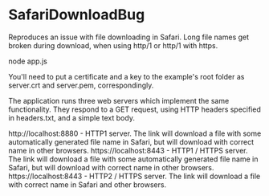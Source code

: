 # SafariDownloadBug
Reproduces an issue with file downloading in Safari. Long file names get broken during download, when using http/1 or http/1 with https.

node app.js

You'll need to put a certificate and a key to the example's root folder as server.crt and server.pem, correspondingly. 

The application runs three web servers which implement the same functionality. They respond to a GET request, using HTTP headers specified in headers.txt, and a simple text body. 

http://localhost:8880 - HTTP1 server. The link will download a file with some automatically generated file name in Safari, but will download with correct name in other browsers.
https://localhost:8443 - HTTP1 / HTTPS server. The link will download a file with some automatically generated file name in Safari, but will download with correct name in other browsers.
https://localhost:8443 - HTTP2 / HTTPS server. The link will download a file with correct name in Safari and other browsers.
